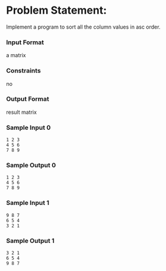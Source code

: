 # Problem Statement:

Implement a program to sort all the column values in asc order.

### Input Format

a matrix

### Constraints

no

### Output Format

result matrix

### Sample Input 0
```
1 2 3
4 5 6
7 8 9
```
### Sample Output 0
```
1 2 3
4 5 6
7 8 9
```
### Sample Input 1
```
9 8 7 
6 5 4
3 2 1
```
### Sample Output 1
```
3 2 1
6 5 4
9 8 7
```
